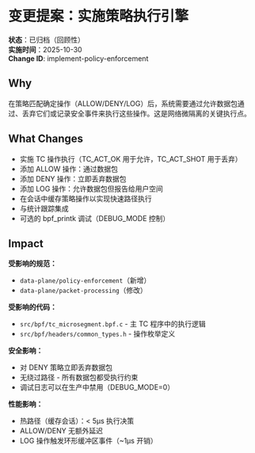 # 变更提案：实施策略执行引擎

**状态**：已归档（回顾性）  
**实施时间**：2025-10-30  
**Change ID**: implement-policy-enforcement

## Why

在策略匹配确定操作（ALLOW/DENY/LOG）后，系统需要通过允许数据包通过、丢弃它们或记录安全事件来执行这些操作。这是网络微隔离的关键执行点。

## What Changes

- 实施 TC 操作执行（TC_ACT_OK 用于允许，TC_ACT_SHOT 用于丢弃）
- 添加 ALLOW 操作：通过数据包
- 添加 DENY 操作：立即丢弃数据包
- 添加 LOG 操作：允许数据包但报告给用户空间
- 在会话中缓存策略操作以实现快速路径执行
- 与统计跟踪集成
- 可选的 bpf_printk 调试（DEBUG_MODE 控制）

## Impact

**受影响的规范：**
- `data-plane/policy-enforcement`（新增）
- `data-plane/packet-processing`（修改）

**受影响的代码：**
- `src/bpf/tc_microsegment.bpf.c` - 主 TC 程序中的执行逻辑
- `src/bpf/headers/common_types.h` - 操作枚举定义

**安全影响：**
- 对 DENY 策略立即丢弃数据包
- 无绕过路径 - 所有数据包都受执行约束
- 调试日志可以在生产中禁用（DEBUG_MODE=0）

**性能影响：**
- 热路径（缓存会话）：< 5μs 执行决策
- ALLOW/DENY 无额外延迟
- LOG 操作触发环形缓冲区事件（~1μs 开销）

